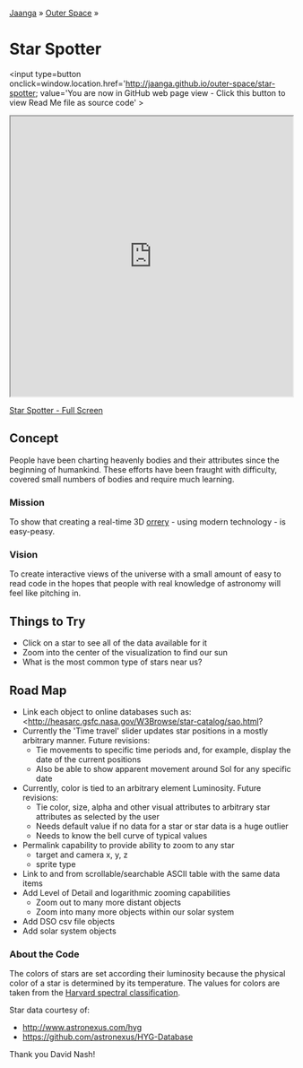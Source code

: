 [Jaanga]( http://jaanga.github.io/ ) &raquo; [Outer Space]( http://jaanga.github.io/outer-space ) &raquo; 

Star Spotter
===

<span style=display:none; >[You are now in GitHub source code view - click this link to view Read Me file as a web page]( http://jaanga.github.io/outer-space/star-spotter/ "View file as a web page." ) </span>
<input type=button onclick=window.location.href='http://jaanga.github.io/outer-space/star-spotter; value='You are now in GitHub web page view - Click this button to view Read Me file as source code' >

<iframe src=http://exploratoria.github.io/lib/code-edit-view/code-edit-view.html#http://jaanga.github.io/outer-space/star-spotter/star-spotter-r1.html width=100% height=500px></iframe>

[Star Spotter - Full Screen]( http://jaanga.github.io/outer-space/star-spotter/dev/ )

## Concept

People have been charting heavenly bodies and their attributes since the beginning of humankind. 
These efforts have been fraught with difficulty, covered small numbers of bodies and require much learning. 

### Mission

To show that creating a real-time 3D [orrery]( http://en.wikipedia.org/wiki/Orrery ) - using modern technology - is easy-peasy.


### Vision

To create interactive views of the universe with a small amount of easy to read code in the hopes that people with real knowledge of astronomy will feel like pitching in.  



## Things to Try

* Click on a star to see all of the data available for it
* Zoom into the center of the visualization to find our sun
* What is the most common type of stars near us?
 
## Road Map

* Link each object to online databases such as: <http://heasarc.gsfc.nasa.gov/W3Browse/star-catalog/sao.html?
* Currently the 'Time travel' slider updates star positions in a mostly arbitrary manner. Future revisions:
	* Tie movements to specific time periods and, for example, display the date of the current positions
	* Also be able to show apparent movement around Sol for any specific date
* Currently, color is tied to an arbitrary element Luminosity. Future revisions:
	* Tie color, size, alpha and other visual attributes to arbitrary star attributes as selected by the user
	* Needs default value if no data for a star or star data is a huge outlier
	* Needs to know the bell curve of typical values
* Permalink capability to provide ability to zoom to any star
	* target and camera x, y, z
	* sprite type
* Link to and from scrollable/searchable ASCII table with the same data items
* Add Level of Detail and logarithmic zooming capabilities
	* Zoom out to many more distant objects
	* Zoom into many more objects within our solar system 
* Add DSO csv file objects
* Add solar system objects

### About the Code

The colors of stars are set according their luminosity because the physical color of a star is determined by its temperature. The values for colors are taken from the <a href='https://en.wikipedia.org/wiki/Stellar_classification#Harvard_spectral_classification'>Harvard spectral classification</a>.


Star data courtesy of:

* <http://www.astronexus.com/hyg>
* <https://github.com/astronexus/HYG-Database>

Thank you David Nash!